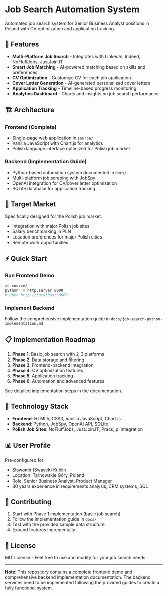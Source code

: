 # Job Search Automation System

Automated job search system for Senior Business Analyst positions in Poland with CV optimization and application tracking.

## 🚀 Features

- **Multi-Platform Job Search** - Integrates with LinkedIn, Indeed, NoFluffJobs, JustJoin.IT
- **Smart Job Matching** - AI-powered matching based on skills and preferences  
- **CV Optimization** - Customize CV for each job application
- **Cover Letter Generation** - AI-generated personalized cover letters
- **Application Tracking** - Timeline-based progress monitoring
- **Analytics Dashboard** - Charts and insights on job search performance

## 🏗️ Architecture

### Frontend (Complete)
- Single-page web application in `source/`
- Vanilla JavaScript with Chart.js for analytics
- Polish language interface optimized for Polish job market

### Backend (Implementation Guide)
- Python-based automation system documented in `docs/`
- Multi-platform job scraping with JobSpy
- OpenAI integration for CV/cover letter optimization
- SQLite database for application tracking

## 🎯 Target Market

Specifically designed for the Polish job market:
- Integration with major Polish job sites
- Salary benchmarking in PLN
- Location preferences for major Polish cities
- Remote work opportunities

## ⚡ Quick Start

### Run Frontend Demo
```bash
cd source/
python -m http.server 8000
# Open http://localhost:8000
```

### Implement Backend
Follow the comprehensive implementation guide in `docs/job-search-python-implementation.md`

## 📋 Implementation Roadmap

1. **Phase 1**: Basic job search with 2-3 platforms
2. **Phase 2**: Data storage and filtering  
3. **Phase 3**: Frontend-backend integration
4. **Phase 4**: CV optimization features
5. **Phase 5**: Application tracking
6. **Phase 6**: Automation and advanced features

See detailed implementation steps in the documentation.

## 🔧 Technology Stack

- **Frontend**: HTML5, CSS3, Vanilla JavaScript, Chart.js
- **Backend**: Python, JobSpy, OpenAI API, SQLite
- **Polish Job Sites**: NoFluffJobs, JustJoin.IT, Pracuj.pl integration

## 📊 User Profile

Pre-configured for:
- Sławomir (Swavek) Kublin
- Location: Tarnowskie Góry, Poland
- Role: Senior Business Analyst, Product Manager
- 30 years experience in requirements analysis, CRM systems, SQL

## 🤝 Contributing

1. Start with Phase 1 implementation (basic job search)
2. Follow the implementation guide in `docs/`
3. Test with the provided sample data structure
4. Expand features incrementally

## 📄 License

MIT License - Feel free to use and modify for your job search needs.

---

**Note**: This repository contains a complete frontend demo and comprehensive backend implementation documentation. The backend services need to be implemented following the provided guides to create a fully functional system.